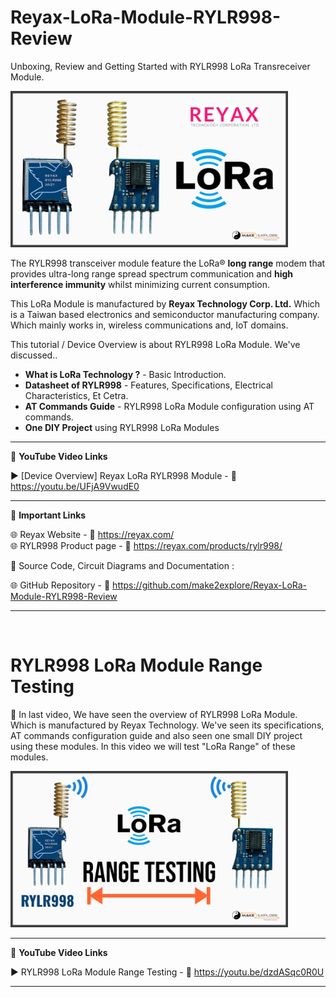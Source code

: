 # Reyax-LoRa-Module-RYLR998-Review
Unboxing, Review and Getting Started with RYLR998 LoRa Transreceiver Module.
  
<img src="/Images/make2explore-LoRa-RYLR998-Thumb.png" height="250" >
  

The RYLR998 transceiver module feature the LoRa® **long range** modem that provides ultra-long range spread spectrum communication and **high interference immunity** whilst minimizing current consumption.    

This LoRa Module is manufactured by **Reyax Technology Corp. Ltd.** Which is a Taiwan based electronics and semiconductor manufacturing company. Which mainly works in, wireless communications  and, IoT domains.  


This tutorial / Device Overview is about RYLR998 LoRa Module. We've discussed..  
- **What is LoRa Technology ?** - Basic Introduction. 
- **Datasheet of RYLR998** - Features, Specifications, Electrical Characteristics, Et Cetra.  
- **AT Commands Guide** - RYLR998 LoRa Module configuration using AT commands.  
- **One DIY Project** using RYLR998 LoRa Modules


------------------------------------------------------------------------------------------------------

📕 **YouTube Video Links**  

▶️ [Device Overview] Reyax LoRa RYLR998 Module - 🔗 https://youtu.be/UFjA9VwudE0  

-------------------------------------------------------------------------------------------------------
📒 **Important Links**  
 
🌐 Reyax Website - 🔗 https://reyax.com/  
🌐 RYLR998 Product page - 🔗 https://reyax.com/products/rylr998/  


📜 Source Code, Circuit Diagrams and Documentation : 

🌐 GitHub Repository - 🔗 https://github.com/make2explore/Reyax-LoRa-Module-RYLR998-Review

------------------------------------------------------------------------------------------  

<br />

# RYLR998 LoRa Module Range Testing  

🚩  In last video, We have seen the overview of RYLR998 LoRa Module. Which is manufactured by Reyax Technology. We've seen its specifications, AT commands configuration guide and also seen one small DIY project using these modules. In this video we will test "LoRa Range" of these modules.  
 
 <img src="/Images/make2explore-RYLR998-LoRa-Range-Testing.png" height="250" >

 ------------------------------------------------------------------------------------------------------

📕 **YouTube Video Links**  

▶️ RYLR998 LoRa Module Range Testing - 🔗 https://youtu.be/dzdASqc0R0U 

-------------------------------------------------------------------------------------------------------